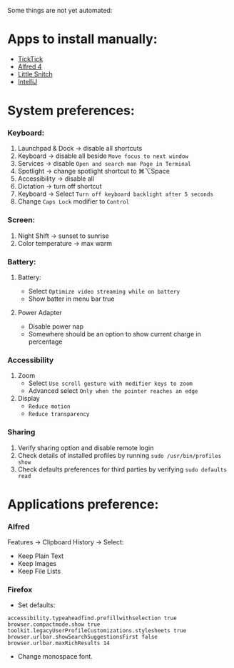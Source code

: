 
Some things are not yet automated:

# Apps to install manually:
- [TickTick](https://apps.apple.com/us/app/ticktick-to-do-list-remind/id966085870)
- [Alfred 4](https://www.alfredapp.com)
- [Little Snitch](https://www.obdev.at/)
- [IntelliJ](https://www.jetbrains.com)

# System preferences:

### Keyboard:
[comment]: <> (google for AppleSymbolicHotKeys)
1. Launchpad & Dock -> disable all shortcuts
2. Keyboard -> disable all beside `Move focus to next window`
3. Services -> disable `Open and search man Page in Terminal`
4. Spotlight -> change spotlight shortcut to ⌘⌥Space
5. Accessibility -> disable all
6. Dictation -> turn off shortcut
7. Keyboard -> Select `Turn off keyboard backlight after 5 seconds`
8. Change `Caps Lock` modifier to `Control`

### Screen:
1. Night Shift -> sunset to sunrise
2. Color temperature -> max warm

### Battery:
1. Battery:
   - Select `Optimize video streaming while on battery`
   - Show batter in menu bar true

2. Power Adapter
   - Disable power nap
   - Somewhere should be an option to show current charge in percentage

### Accessibility
1. Zoom  
   - Select `Use scroll gesture with modifier keys to zoom` 
   - Advanced select `Only when the pointer reaches an edge`
2. Display
   - `Reduce motion`
   - `Reduce transparency`

### Sharing
1. Verify sharing option and disable remote login
2. Check details of installed profiles by running `sudo /usr/bin/profiles show`
3. Check defaults preferences for third parties by verifying `sudo defaults read`

# Applications preference:

### Alfred
Features -> Clipboard History -> Select:
   - Keep Plain Text
   - Keep Images
   - Keep File Lists

### Firefox
- Set defaults:
```
accessibility.typeaheadfind.prefillwithselection true
browser.compactmode.show true
toolkit.legacyUserProfileCustomizations.stylesheets true
browser.urlbar.showSearchSuggestionsFirst false
browser.urlbar.maxRichResults 14
```
- Change monospace font.